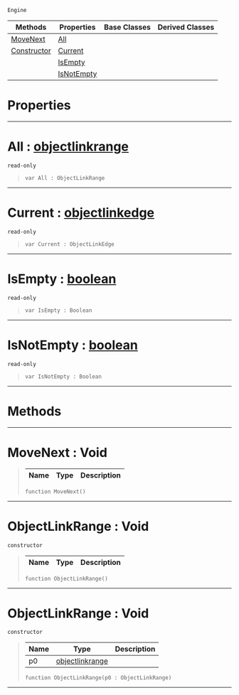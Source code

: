  `Engine`

|Methods|Properties|Base Classes|Derived Classes|
|---|---|---|---|
|[MoveNext](objectlinkrange.md#movenext-void)|[All](objectlinkrange.md#all-zilch-engine-document)| | |
|[Constructor](objectlinkrange.md#objectlinkrange-void)|[Current](objectlinkrange.md#current-zilch-engine-docu)| | |
| |[IsEmpty](objectlinkrange.md#isempty-zilch-engine-docu)| | |
| |[IsNotEmpty](objectlinkrange.md#isnotempty-zilch-engine-d)| | |


 #  Properties


---  
 #  All : [objectlinkrange](objectlinkrange.md)

 `read-only`

> 
> ```TS:Nada
> var All : ObjectLinkRange


---  
 #  Current : [objectlinkedge](objectlinkedge.md)

 `read-only`

> 
> ```TS:Nada
> var Current : ObjectLinkEdge


---  
 #  IsEmpty : [boolean](../nada_base_types/boolean.md)

 `read-only`

> 
> ```TS:Nada
> var IsEmpty : Boolean


---  
 #  IsNotEmpty : [boolean](../nada_base_types/boolean.md)

 `read-only`

> 
> ```TS:Nada
> var IsNotEmpty : Boolean


---  
 #  Methods


---  
 #  MoveNext : Void

> 
> |Name|Type|Description|
> |---|---|---|
> ```TS:Nada
> function MoveNext()
> ``` 


---  
 #  ObjectLinkRange : Void

 `constructor`

> 
> |Name|Type|Description|
> |---|---|---|
> ```TS:Nada
> function ObjectLinkRange()
> ``` 


---  
 #  ObjectLinkRange : Void

 `constructor`

> 
> |Name|Type|Description|
> |---|---|---|
> |p0|[objectlinkrange](objectlinkrange.md)| |
> ```TS:Nada
> function ObjectLinkRange(p0 : ObjectLinkRange)
> ``` 


---  
 

 